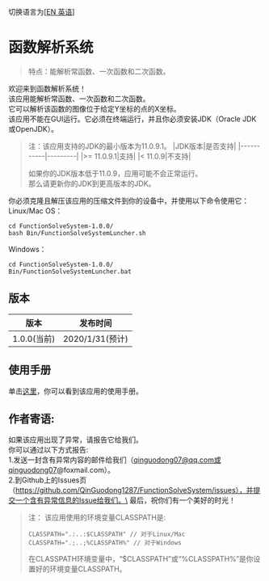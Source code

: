 切换语言为\[[EN 英语](README.md)\]
# 函数解析系统

> 特点：能解析常函数、一次函数和二次函数。

欢迎来到函数解析系统！\
该应用能解析常函数、一次函数和二次函数。\
它可以解析该函数的图像位于给定Y坐标的点的X坐标。\
该应用不能在GUI运行。它必须在终端运行，并且你必须安装JDK（Oracle JDK或OpenJDK）。

> 注：该应用支持的JDK的最小版本为11.0.9.1。
> |JDK版本|是否支持|
> |-----------|---------|
> |>= 11.0.9.1|支持|
> |< 11.0.9|不支持|
> 
> 如果你的JDK版本低于11.0.9，应用可能不会正常运行。\
> 那么请更新你的JDK到更高版本的JDK。

你必须克隆且解压该应用的压缩文件到你的设备中，并使用以下命令使用它：\
Linux/Mac OS：
```
cd FunctionSolveSystem-1.0.0/
bash Bin/FunctionSolveSystemLuncher.sh
```
Windows：
```
cd FunctionSolveSystem-1.0.0/
Bin/FunctionSolveSystemLuncher.bat
```

## 版本
|版本|发布时间|
|-------|------------|
|1.0.0(当前)|2020/1/31(预计)|

## 使用手册
单击[这里](Doc/Using-manual.md)，你可以看到该应用的使用手册。

## 作者寄语:
如果该应用出现了异常，请报告它给我们。\
你可以通过以下方式报告:\
1.发送一封含有异常内容的邮件给我们（qinguodong07@qq.com或qinguodong07@foxmail.com）。\
2.到Github上的Issues页（https://github.com/QinGuodong1287/FunctionSolveSystem/issues），并提交一个含有异常信息的Issue给我们。\
最后，祝你们有一个美好的时光！

> 注：
> 该应用使用的环境变量CLASSPATH是:
> ```
> CLASSPATH=".:..:$CLASSPATH" // 对于Linux/Mac
> CLASSPATH=".;..;%CLASSPATH%" // 对于Windows
> ```
> 在CLASSPATH环境变量中，“$CLASSPATH”或“%CLASSPATH%”是你设置好的环境变量CLASSPATH。
 
